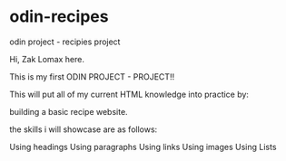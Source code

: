 # odin-recipes
odin project - recipies project

Hi, Zak Lomax here.

This is my first ODIN PROJECT - PROJECT!!

This will put all of my current HTML knowledge into practice by:

building a basic recipe website.

the skills i will showcase are as follows:

Using headings
Using paragraphs
Using links
Using images
Using Lists